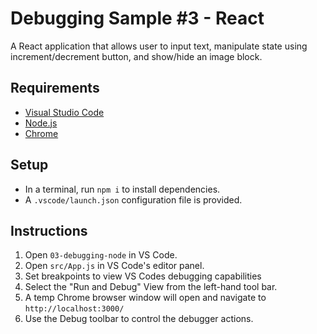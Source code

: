 # Debugging Sample #3 - React

A React application that allows user to input text, manipulate state using increment/decrement button, and show/hide an image block.

## Requirements

-   [Visual Studio Code](https://code.visualstudio.com/download)
-   [Node.js](https://nodejs.org/en/download/)
-   [Chrome](https://www.google.com/chrome/)

## Setup

-   In a terminal, run `npm i` to install dependencies.
-   A `.vscode/launch.json` configuration file is provided.

## Instructions

1. Open `03-debugging-node` in VS Code.
2. Open `src/App.js` in VS Code's editor panel.
3. Set breakpoints to view VS Codes debugging capabilities
4. Select the "Run and Debug" View from the left-hand tool bar.
5. A temp Chrome browser window will open and navigate to `http://localhost:3000/`
6. Use the Debug toolbar to control the debugger actions.
